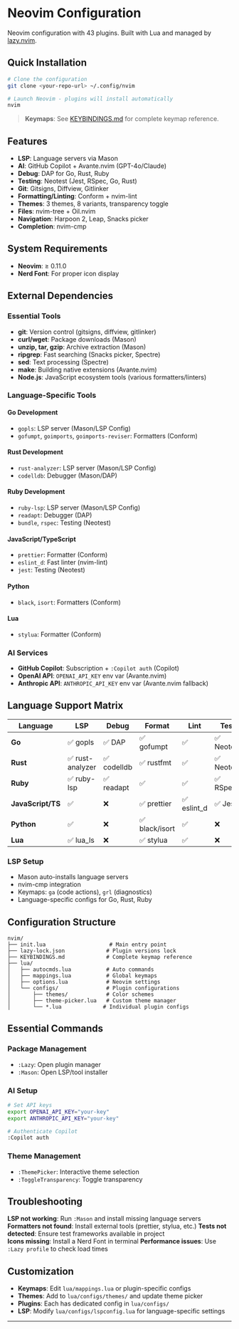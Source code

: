 # Neovim Configuration

Neovim configuration with 43 plugins. Built with Lua and managed by [lazy.nvim](https://github.com/folke/lazy.nvim).

## Quick Installation

```bash
# Clone the configuration
git clone <your-repo-url> ~/.config/nvim

# Launch Neovim - plugins will install automatically
nvim
```

> **Keymaps**: See [KEYBINDINGS.md](KEYBINDINGS.md) for complete keymap reference.

## Features

- **LSP**: Language servers via Mason
- **AI**: GitHub Copilot + Avante.nvim (GPT-4o/Claude)
- **Debug**: DAP for Go, Rust, Ruby
- **Testing**: Neotest (Jest, RSpec, Go, Rust)
- **Git**: Gitsigns, Diffview, Gitlinker
- **Formatting/Linting**: Conform + nvim-lint
- **Themes**: 3 themes, 8 variants, transparency toggle
- **Files**: nvim-tree + Oil.nvim
- **Navigation**: Harpoon 2, Leap, Snacks picker
- **Completion**: nvim-cmp

## System Requirements

- **Neovim**: ≥ 0.11.0
- **Nerd Font**: For proper icon display

## External Dependencies

### Essential Tools
- **git**: Version control (gitsigns, diffview, gitlinker)
- **curl/wget**: Package downloads (Mason)
- **unzip, tar, gzip**: Archive extraction (Mason)
- **ripgrep**: Fast searching (Snacks picker, Spectre)
- **sed**: Text processing (Spectre)
- **make**: Building native extensions (Avante.nvim)
- **Node.js**: JavaScript ecosystem tools (various formatters/linters)

### Language-Specific Tools

#### Go Development
- `gopls`: LSP server (Mason/LSP Config)
- `gofumpt`, `goimports`, `goimports-reviser`: Formatters (Conform)

#### Rust Development  
- `rust-analyzer`: LSP server (Mason/LSP Config)
- `codelldb`: Debugger (Mason/DAP)

#### Ruby Development
- `ruby-lsp`: LSP server (Mason/LSP Config) 
- `readapt`: Debugger (DAP)
- `bundle`, `rspec`: Testing (Neotest)

#### JavaScript/TypeScript
- `prettier`: Formatter (Conform)
- `eslint_d`: Fast linter (nvim-lint)
- `jest`: Testing (Neotest)

#### Python
- `black`, `isort`: Formatters (Conform)

#### Lua
- `stylua`: Formatter (Conform)

### AI Services
- **GitHub Copilot**: Subscription + `:Copilot auth` (Copilot)
- **OpenAI API**: `OPENAI_API_KEY` env var (Avante.nvim)
- **Anthropic API**: `ANTHROPIC_API_KEY` env var (Avante.nvim fallback)

## Language Support Matrix

| Language | LSP | Debug | Format | Lint | Test |
|----------|-----|-------|--------|------|------|
| **Go** | ✅ gopls | ✅ DAP | ✅ gofumpt | ✅ | ✅ Neotest |
| **Rust** | ✅ rust-analyzer | ✅ codelldb | ✅ rustfmt | ✅ | ✅ Neotest |
| **Ruby** | ✅ ruby-lsp | ✅ readapt | ✅ | ✅ | ✅ RSpec |
| **JavaScript/TS** | ✅ | ❌ | ✅ prettier | ✅ eslint_d | ✅ Jest |
| **Python** | ✅ | ❌ | ✅ black/isort | ✅ | ❌ |
| **Lua** | ✅ lua_ls | ❌ | ✅ stylua | ✅ | ❌ |

### LSP Setup

- Mason auto-installs language servers
- nvim-cmp integration
- Keymaps: `ga` (code actions), `grl` (diagnostics)
- Language-specific configs for Go, Rust, Ruby

## Configuration Structure

```
nvim/
├── init.lua                    # Main entry point
├── lazy-lock.json             # Plugin versions lock
├── KEYBINDINGS.md             # Complete keymap reference
├── lua/
│   ├── autocmds.lua           # Auto commands
│   ├── mappings.lua           # Global keymaps
│   ├── options.lua            # Neovim settings
│   └── configs/               # Plugin configurations
│       ├── themes/            # Color schemes
│       ├── theme-picker.lua   # Custom theme manager
│       └── *.lua             # Individual plugin configs
```

## Essential Commands

### Package Management
- `:Lazy`: Open plugin manager
- `:Mason`: Open LSP/tool installer

### AI Setup
```bash
# Set API keys
export OPENAI_API_KEY="your-key"
export ANTHROPIC_API_KEY="your-key"

# Authenticate Copilot
:Copilot auth
```

### Theme Management  
- `:ThemePicker`: Interactive theme selection
- `:ToggleTransparency`: Toggle transparency

## Troubleshooting

**LSP not working**: Run `:Mason` and install missing language servers
**Formatters not found**: Install external tools (prettier, stylua, etc.)
**Tests not detected**: Ensure test frameworks available in project  
**Icons missing**: Install a Nerd Font in terminal
**Performance issues**: Use `:Lazy profile` to check load times

## Customization

- **Keymaps**: Edit `lua/mappings.lua` or plugin-specific configs
- **Themes**: Add to `lua/configs/themes/` and update theme picker
- **Plugins**: Each has dedicated config in `lua/configs/`
- **LSP**: Modify `lua/configs/lspconfig.lua` for language-specific settings

---

